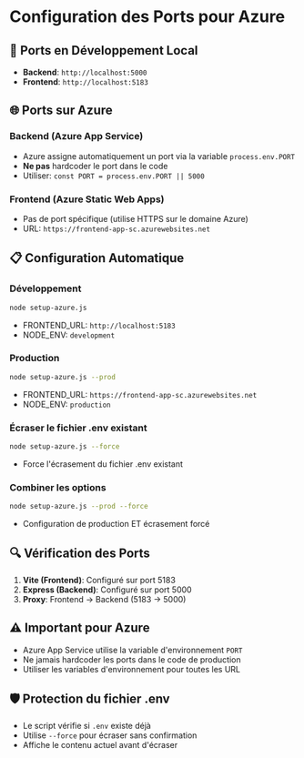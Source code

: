 # Configuration des Ports pour Azure

## 🔧 Ports en Développement Local

- **Backend**: `http://localhost:5000`
- **Frontend**: `http://localhost:5183`

## 🌐 Ports sur Azure

### Backend (Azure App Service)
- Azure assigne automatiquement un port via la variable `process.env.PORT`
- **Ne pas** hardcoder le port dans le code
- Utiliser: `const PORT = process.env.PORT || 5000`

### Frontend (Azure Static Web Apps)
- Pas de port spécifique (utilise HTTPS sur le domaine Azure)
- URL: `https://frontend-app-sc.azurewebsites.net`

## 📋 Configuration Automatique

### Développement
```bash
node setup-azure.js
```
- FRONTEND_URL: `http://localhost:5183`
- NODE_ENV: `development`

### Production
```bash
node setup-azure.js --prod
```
- FRONTEND_URL: `https://frontend-app-sc.azurewebsites.net`
- NODE_ENV: `production`

### Écraser le fichier .env existant
```bash
node setup-azure.js --force
```
- Force l'écrasement du fichier .env existant

### Combiner les options
```bash
node setup-azure.js --prod --force
```
- Configuration de production ET écrasement forcé

## 🔍 Vérification des Ports

1. **Vite (Frontend)**: Configuré sur port 5183
2. **Express (Backend)**: Configuré sur port 5000
3. **Proxy**: Frontend → Backend (5183 → 5000)

## ⚠️ Important pour Azure

- Azure App Service utilise la variable d'environnement `PORT`
- Ne jamais hardcoder les ports dans le code de production
- Utiliser les variables d'environnement pour toutes les URL

## 🛡️ Protection du fichier .env

- Le script vérifie si `.env` existe déjà
- Utilise `--force` pour écraser sans confirmation
- Affiche le contenu actuel avant d'écraser 